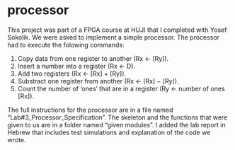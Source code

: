 # processor
This project was part of a FPGA course at HUJI that I completed with Yosef Sokolik.
We were asked to implement a simple processor.
The processor had to execute the folowing commands:
1. Copy data from one register to another (Rx ← [Ry]).
2. Insert a number into a register (Rx ← D).
3. Add two registers (Rx ← [Rx] + [Ry]).
4. Substract one register from another (Rx ← [Rx] − [Ry]).
5. Count the number of ‘ones’ that are in a register (Ry ← number of ones [Rx]).

The full instructions for the processor are in a  file named “Lab#3_Processor_Specification”. The skeleton and the functions that were given to us are in a folder named “given modules”. I added the lab report in Hebrew that includes test simulations and explanation of the code we wrote. 
